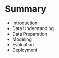 # Summary

* [Introduction](README.md)
* Data Understanding
* Data Preparation
* Modeling
* Evaluation
* Deployment

